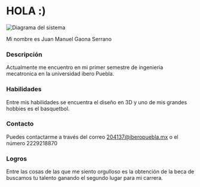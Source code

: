 # HOLA :) 


![Diagrama del sistema](recursos/imgs/Multimedia(1).jpg)

Mi nombre es Juan Manuel Gaona Serrano 

### Descripción 

Actualmente me encuentro en mi primer semestre de ingenieria mecatronica en la universidad ibero Puebla.

### Habilidades 

Entre mis habilidades se encuentra el diseño en 3D y uno de mis grandes hobbies es el basquetbol.

### Contacto 

Puedes contactarme a través del correo 204137@iberopuebla.mx o el número 2229218870

### Logros 

Entre las cosas de las que me siento orgulloso es la obtención de la beca de buscamos tu talento ganando el segundo lugar para mi carrera.
